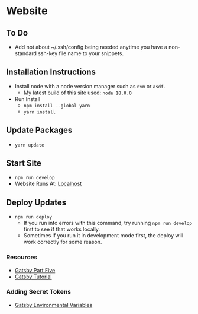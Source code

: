 # Website

## To Do

- Add not about ~/.ssh/config being needed anytime you have a non-standard ssh-key file name to your snippets.

## Installation Instructions

- Install node with a node version manager such as `nvm` or `asdf`.
  - My latest build of this site used: `node 18.0.0`
- Run Install
  - `npm install --global yarn`
  - `yarn install`

## Update Packages

- `yarn update`

## Start Site

- `npm run develop`
- Website Runs At: [Localhost](http://localhost:8000)

## Deploy Updates

- `npm run deploy`
  - If you run into errors with this command, try running `npm run develop` first to see if that works locally.
  - Sometimes if you run it in development mode first, the deploy will work correctly for some reason.

### Resources

- [Gatsby Part Five](https://www.gatsbyjs.org/tutorial/part-five)
- [Gatsby Tutorial](https://www.gatsbyjs.org/tutorial)

### Adding Secret Tokens

- [Gatsby Environmental Variables](https://www.gatsbyjs.com/docs/how-to/local-development/environment-variables)
